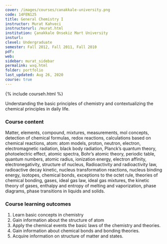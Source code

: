 ```yaml
---
cover: /images/courses/canakkale-university.png
code: 14FEN125
title: General Chemistry I
instructor: Murat Kahveci
instructorurl: /murat.html
institution: Çanakkale Onsekiz Mart University
insturl:
clevel: Undergraduate
semester: Fall 2012, Fall 2011, Fall 2010
pdf:
web:
sidebar: murat_sidebar
permalink: wxq.html
folder: portfolio
last_updated: Aug 26, 2020
course: true
---
```

{% include courseh.html %}

Understanding the basic principles of chemistry and contextualizing the chemical principles in daily life.

### Course content

Matter, elements, compound, mixtures, measurements, mol concepts, detection of chemical formulas, redox reactions, calculations based on chemical reactions, atom: atom models, proton, neutron, electron, electromagnetic radiation, black body radiation, Planck’s quantum theory, photoelectric effect, atomic spectra, Bohr’s atomic theory, periodic table, quantum numbers, atomic radius, ionization energy, electron affinity, electronegativity, structure of nucleus, Radioactivity and radioactivity law, radioactive decay kinetic, nucleus transformation reactions, nucleus binding energy, isotopes, chemical bonds, exceptions to the octet rule, theories of chemical bonding, gases, ideal gas law, ideal gas mixtures, the kinetic theory of gases, enthalpy and entropy of melting and vaporization, phase diagrams, phase transitions in liquids and solids.

### Course learning outcomes

1. Learn basic concepts in chemistry
2. Gain information about the structure of atom
3. Apply the chemical events the basic laws of the chemistry and theories.
4. Gain information about chemical bonds and bonding theories.
5. Acquire information on structure of matter and states.
